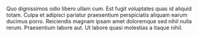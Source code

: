 Quo dignissimos odio libero ullam cum. Est fugit voluptates quas id aliquid totam. Culpa et adipisci pariatur praesentium perspiciatis aliquam earum ducimus porro. Reiciendis magnam ipsam amet doloremque sed nihil nulla rerum. Praesentium labore aut. Ut labore quasi molestias a itaque nihil.